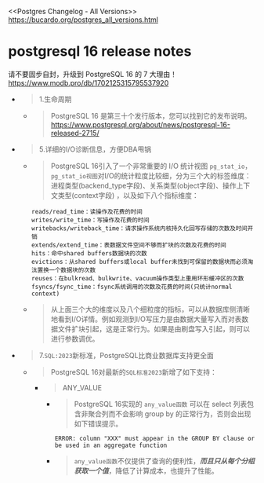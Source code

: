 
<<Postgres Changelog - All Versions>> https://bucardo.org/postgres_all_versions.html

# postgresql 16 release notes

请不要固步自封，升级到 PostgreSQL 16 的 7 大理由！ https://www.modb.pro/db/1702125315795537920
- > 1.生命周期
  * > PostgreSQL 16 是第三十个发行版本，您可以找到它的发布说明。 https://www.postgresql.org/about/news/postgresql-16-released-2715/
- > 5.详细的I/O诊断信息，方便DBA甩锅
  * > PostgreSQL 16引入了一个非常重要的 I/O 统计视图 `pg_stat_io`，`pg_stat_io视图`对I/O的统计粒度比较细，分为三个大的标签维度：进程类型(backend_type字段)、关系类型(object字段)、操作上下文类型(context字段) ，以及如下八个指标维度：
    ```
    reads/read_time：读操作及花费的时间
    writes/write_time：写操作及花费的时间
    writebacks/writeback_time：请求操作系统内核持久化回写存储的次数及时间开销
    extends/extend_time：表数据文件空间不够而扩块的次数及花费的时间
    hits：命中shared buffers数据块的次数
    evictions：从shared buffers或local buffer未找到可保留的数据块而必须淘汰置换一个数据块的次数
    reuses：在bulkread、bulkwrite、vacuum操作类型上重用环形缓冲区的次数
    fsyncs/fsync_time：fsync系统调用的次数及花费的时间(只统计normal context)
    ```
  * > 从上面三个大的维度以及八个细粒度的指标，可以从数据库侧清晰地看到I/O详情。例如观测到I/O写压力是由数据大量写入而对表数据文件扩块引起，这是正常行为。如果是由刷盘写入引起，则可以进行参数调优。
- > 7.`SQL:2023`新标准，PostgreSQL比商业数据库支持更全面
  * > PostgreSQL 16对最新的`SQL标准2023`新增了如下支持：
    + > ANY_VALUE
      - > PostgreSQL 16实现的 `any_value函数` 可以在 select 列表包含非聚合列而不会影响 group by 的正常行为，否则会出现如下错误提示。
        ```console
        ERROR: column "XXX" must appear in the GROUP BY clause or be used in an aggregate function
        ```
      - > `any_value函数`不仅提供了查询的便利性，***而且只从每个分组获取一个值***，降低了计算成本，也提升了性能。
